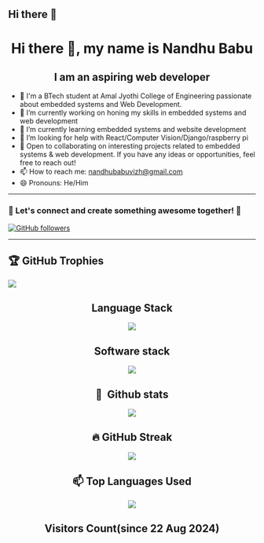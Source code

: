 ## Hi there 👋

<!--
**nandhubabu/nandhubabu** is a ✨ _special_ ✨ repository because its `README.md` (this file) appears on your GitHub profile.

Here are some ideas to get you started:

- 🔭 I’m currently working on ...
- 🌱 I’m currently learning ...
- 👯 I’m looking to collaborate on ...
- 🤔 I’m looking for help with ...
- 💬 Ask me about ...
- 📫 How to reach me: ...
- 😄 Pronouns: ...
- ⚡ Fun fact: ...
-->
<h1 align="center">Hi there 👋, my name is Nandhu Babu</h1>
<h2 align="center">I am an aspiring web developer</h2>


- 👀 I'm a BTech student at Amal Jyothi College of Engineering passionate about embedded systems and Web Development.
- 🔭 I’m currently working on honing my skills in embedded systems and web development  
- 🌱 I’m currently learning embedded systems and website development 
- 🤔 I’m looking for help with React/Computer Vision/Django/raspberry pi
- 💞️ Open to collaborating on interesting projects related to embedded systems & web development. If you have any ideas or opportunities, feel free to reach out!
- 📫 How to reach me: nandhubabuvizh@gmail.com 
- 😄 Pronouns: He/Him

<hr />

<h3> 🌟 Let's connect and create something awesome together! 🚀 </h3>

[![GitHub followers](https://img.shields.io/badge/GitHub-100000?style=for-the-badge&logo=github&logoColor=white)](https://github.com/RED-EYE)
<hr />

## 🏆 GitHub Trophies
![](https://github-profile-trophy.vercel.app/?username=nandhubabu&theme=radical&no-frame=false&no-bg=true&margin-w=4)

<div align = "center" >
   
   ## Language Stack
   <p align="center">
     <a href="https://skillicons.dev">
       <img src="https://skillicons.dev/icons?i=c,py,java,cs,html,css,bootstrap,js,mysql" />
     </a>
   </p>
   
   ## Software stack
   <p align="center">
     <a href="https://skillicons.dev">
       <img src="https://skillicons.dev/icons?i=git,github,ubuntu,linux,vscode,arduino,windows,figma" />
     </a>
   </p>
   
             
             
             
   
  ## 🧰 &nbsp;Github stats
   <div align="center">
    
   ![](https://github-readme-stats-alpha-snowy-32.vercel.app/api?username=nandhubabu&theme=merko&hide_border=false&include_all_commits=true&count_private=true)<br/>
    </div>

## 🔥 GitHub Streak
<div align="center">

![](https://github-readme-streak-stats.herokuapp.com/?user=nandhubabu&theme=radical&hide_border=false)

</div>


##  📫 Top Languages Used
    
   [![](https://github-readme-stats.vercel.app/api/top-langs/?username=lord-rudra0&theme=radical&hide_border=false&include_all_commits=true&count_private=true&layout=compact)](#Stats)<br/>
    
 ## Visitors Count(since 22 Aug 2024)
<div align="center"
   [![](https://visitcount.itsvg.in/api?id=nandhubabu&icon=0&color=0)](#Visitors)

   </div>
